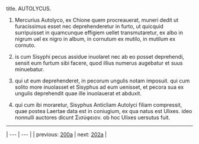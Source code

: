 title. AUTOLYCUS.



1. Mercurius Autolyco, ex Chione quem procreauerat, muneri dedit ut furacissimus esset nec deprehenderetur in furto, ut quicquid surripuisset in quamcunque effigiem uellet transmutaretur, ex albo in nigrum uel ex nigro in album, in cornutum ex mutilo, in mutilum ex cornuto.



2. is cum Sisyphi pecus assidue inuolaret nec ab eo posset deprehendi, sensit eum furtum sibi facere, quod illius numerus augebatur et suus minuebatur.



3. qui ut eum deprehenderet, in pecorum ungulis notam imposuit. qui cum solito more inuolasset et Sisyphus ad eum uenisset, et pecora sua ex ungulis deprehendit quae ille inuolauerat et abduxit.



4. qui cum ibi moraretur, Sisyphus Anticliam Autolyci filiam compressit, quae postea Laertae data est in coniugium, ex qua natus est Ulixes. ideo nonnulli auctores dicunt Σισύφειον. ob hoc Ulixes uersutus fuit.



---

| --- | --- |
| previous: [200a](../200a/) | next: [202a](../202a/) |